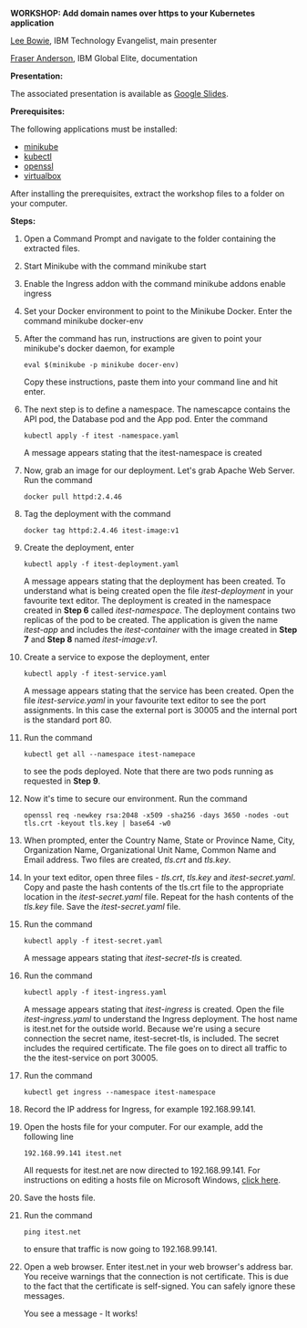 **WORKSHOP: Add domain names over https to your Kubernetes application**

[Lee Bowie](https://www.linkedin.com/in/lee-bowie/), IBM Technology Evangelist, main presenter

[Fraser Anderson](https://www.linkedin.com/in/fraser-anderson-ottawa/), IBM Global Elite, documentation

**Presentation:**

The associated presentation is available as [Google Slides](https://ibm.biz/itest-mk8s).

**Prerequisites:**

The following applications must be installed:

* [minikube](https://minikube.sigs.k8s.io/docs/) 
* [kubectl](https://kubernetes.io/docs/tasks/tools/install-kubectl/) 
* [openssl](https://wiki.openssl.org/index.php/Binaries)
* [virtualbox](https://www.virtualbox.org/wiki/Downloads)

After installing the prerequisites, extract the workshop files to a folder on your computer.

**Steps:**

 1. Open a Command Prompt and navigate to the folder containing the extracted files.
 
 2. Start Minikube with the command
        minikube start
 
 3. Enable the Ingress addon with the command
        minikube addons enable ingress
 
 4. Set your Docker environment to point to the Minikube Docker. Enter the command
        minikube docker-env
        
 5. After the command has run, instructions are given to point your minikube's docker daemon, for example
 
        eval $(minikube -p minikube docer-env)

    Copy these instructions, paste them into your command line and hit enter.
    
 6. The next step is to define a namespace. The namescapce contains the API pod, the Database pod and the App pod. Enter the command
 
        kubectl apply -f itest -namespace.yaml

    A message appears stating that the itest-namespace is created
    
 7. Now, grab an image for our deployment. Let's grab Apache Web Server. Run the command

        docker pull httpd:2.4.46
        
 8. Tag the deployment with the command
 
        docker tag httpd:2.4.46 itest-image:v1
 
 9. Create the deployment, enter 
    
        kubectl apply -f itest-deployment.yaml

    A message appears stating that the deployment has been created. To understand what is being created open the file *itest-deployment* in your favourite text editor. The deployment is created in the namespace created in **Step 6** called *itest-namespace*. The deployment contains two replicas of the pod to be created. The application is given the name *itest-app* and includes the *itest-container* with the image created in **Step 7** and **Step 8** named *itest-image:v1*.
10. Create a service to expose the deployment, enter 
    
        kubectl apply -f itest-service.yaml

    A message appears stating that the service has been created. Open the file *itest-service.yaml* in your favourite text editor to see the port assignments. In this case the external port is 30005 and the internal port is the standard port 80.

11. Run the command 
    
        kubectl get all --namespace itest-namepace 
    
    to see the pods deployed. Note that there are two pods running as requested in **Step 9**.
    
12. Now it's time to secure our environment. Run the command 
    
        openssl req -newkey rsa:2048 -x509 -sha256 -days 3650 -nodes -out tls.crt -keyout tls.key | base64 -w0
        
13.  When prompted, enter the Country Name, State or Province Name, City, Organization Name, Organizational Unit Name, Common Name and Email address. Two files are created, *tls.crt* and *tls.key*.

14. In your text editor, open three files - *tls.crt*, *tls.key* and *itest-secret.yaml*. Copy and paste the hash contents of the tls.crt file to the appropriate location in the *itest-secret.yaml* file. Repeat for the hash contents of the *tls.key* file. Save the *itest-secret.yaml* file.

15. Run the command 
    
        kubectl apply -f itest-secret.yaml

    A message appears stating that *itest-secret-tls* is created.

16. Run the command
    
        kubectl apply -f itest-ingress.yaml

    A message appears stating that *itest-ingress* is created. Open the file *itest-ingress.yaml* to understand the Ingress deployment. The host name is itest.net for the outside world. Because we're using a secure connection the secret name, itest-secret-tls, is included. The secret includes the required certificate. The file goes on to direct all traffic to the the itest-service on port 30005.

17. Run the command
    
        kubectl get ingress --namespace itest-namespace

18. Record the IP address for Ingress, for example 192.168.99.141.

19. Open the hosts file for your computer. For our example, add the following line

        192.168.99.141 itest.net

    All requests for itest.net are now directed to 192.168.99.141. For instructions on editing a hosts file on Microsoft Windows, [click here](https://www.groovypost.com/howto/edit-hosts-file-windows-10/).

20. Save the hosts file.

21. Run the command 

        ping itest.net 

    to ensure that traffic is now going to 192.168.99.141.

22. Open a web browser. Enter itest.net in your web browser's address bar. You receive warnings that the connection is not certificate. This is due to the fact that the certificate is self-signed. You can safely ignore these messages.

    You see a message - It works!

